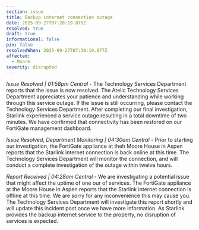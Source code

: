 ```yaml
---
section: issue
title: Backup internet connection outage
date: 2025-09-27T07:28:19.875Z
resolved: true
draft: true
informational: false
pin: false
resolvedWhen: 2025-09-27T07:30:19.877Z
affected:
  - Moore
severity: disrupted
---
```

*Issue Resolved | 01:58pm Central* - The Technology Services Department reports that the issue is now resolved. The Atelic Technology Services Department appreciates your patience and understanding while working through this service outage. If the issue is still occurring, please contact the Technology Services Department. After completing our final investigation, Starlink experienced a service outage resulting in a total downtime of two minutes. We have confirmed that connectivity has been restored on our FortiGate management dashboard.

*Issue Resolved, Department Monitoring | 04:30am Central* - Prior to starting our investigation, the FortiGate appliance at theh Moore House in Aspen reports that the Starlink internet connection is back online at this time. The Technology Services Department will monitor the connection, and will conduct a complete investigation of the outage within twelve hours.

*Report Received | 04:28am Central* - We are investigating a potential issue that might affect the uptime of one our of services. The FortiGate appliance at the Moore House in Aspen reports that the Starlink internet connection is offline at this time. We are sorry for any inconvenience this may cause you. The Technology Services Department will investigate this report shortly and will update this incident post once we have more information. As Starlink provides the backup internet service to the property, no disruption of services is expected.